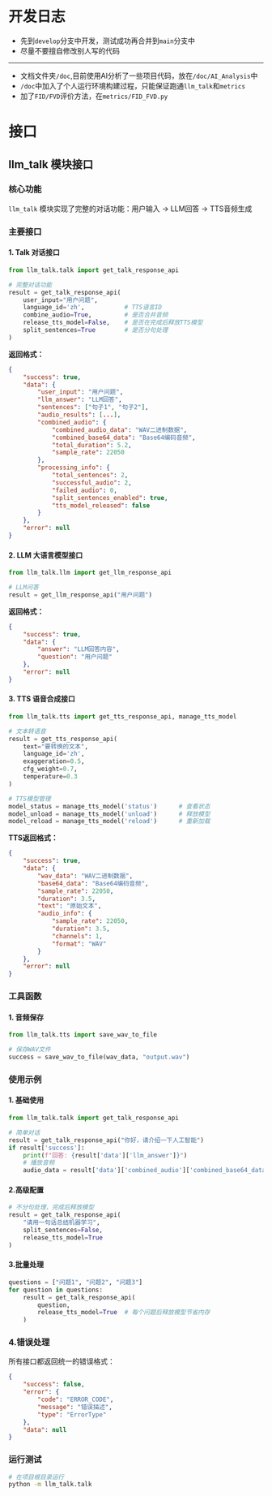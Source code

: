 # 开发日志
- 先到`develop`分支中开发，测试成功再合并到`main`分支中
- 尽量不要擅自修改别人写的代码
---
- 文档文件夹`/doc`,目前使用AI分析了一些项目代码，放在`/doc/AI_Analysis`中
- `/doc`中加入了个人运行环境构建过程，只能保证跑通`llm_talk`和`metrics`
- 加了`FID/FVD`评价方法，在`metrics/FID_FVD.py`

# 接口

## llm_talk 模块接口

### 核心功能
`llm_talk` 模块实现了完整的对话功能：用户输入 → LLM回答 → TTS音频生成

### 主要接口

#### 1. Talk 对话接口
```python
from llm_talk.talk import get_talk_response_api

# 完整对话功能
result = get_talk_response_api(
    user_input="用户问题",
    language_id='zh',           # TTS语言ID
    combine_audio=True,         # 是否合并音频
    release_tts_model=False,    # 是否在完成后释放TTS模型
    split_sentences=True        # 是否分句处理
)
```

**返回格式：**
```json
{
    "success": true,
    "data": {
        "user_input": "用户问题",
        "llm_answer": "LLM回答",
        "sentences": ["句子1", "句子2"],
        "audio_results": [...],
        "combined_audio": {
            "combined_audio_data": "WAV二进制数据",
            "combined_base64_data": "Base64编码音频",
            "total_duration": 5.2,
            "sample_rate": 22050
        },
        "processing_info": {
            "total_sentences": 2,
            "successful_audio": 2,
            "failed_audio": 0,
            "split_sentences_enabled": true,
            "tts_model_released": false
        }
    },
    "error": null
}
```

#### 2. LLM 大语言模型接口
```python
from llm_talk.llm import get_llm_response_api

# LLM问答
result = get_llm_response_api("用户问题")
```

**返回格式：**
```json
{
    "success": true,
    "data": {
        "answer": "LLM回答内容",
        "question": "用户问题"
    },
    "error": null
}
```

#### 3. TTS 语音合成接口
```python
from llm_talk.tts import get_tts_response_api, manage_tts_model

# 文本转语音
result = get_tts_response_api(
    text="要转换的文本",
    language_id='zh',
    exaggeration=0.5,
    cfg_weight=0.7,
    temperature=0.3
)

# TTS模型管理
model_status = manage_tts_model('status')      # 查看状态
model_unload = manage_tts_model('unload')      # 释放模型
model_reload = manage_tts_model('reload')      # 重新加载
```

**TTS返回格式：**
```json
{
    "success": true,
    "data": {
        "wav_data": "WAV二进制数据",
        "base64_data": "Base64编码音频",
        "sample_rate": 22050,
        "duration": 3.5,
        "text": "原始文本",
        "audio_info": {
            "sample_rate": 22050,
            "duration": 3.5,
            "channels": 1,
            "format": "WAV"
        }
    },
    "error": null
}
```

### 工具函数

#### 1. 音频保存
```python
from llm_talk.tts import save_wav_to_file

# 保存WAV文件
success = save_wav_to_file(wav_data, "output.wav")
```

### 使用示例

#### 1. 基础使用
```python
from llm_talk.talk import get_talk_response_api

# 简单对话
result = get_talk_response_api("你好，请介绍一下人工智能")
if result['success']:
    print(f"回答: {result['data']['llm_answer']}")
    # 播放音频
    audio_data = result['data']['combined_audio']['combined_base64_data']
```

#### 2.高级配置
```python
# 不分句处理，完成后释放模型
result = get_talk_response_api(
    "请用一句话总结机器学习",
    split_sentences=False,
    release_tts_model=True
)
```

#### 3.批量处理
```python
questions = ["问题1", "问题2", "问题3"]
for question in questions:
    result = get_talk_response_api(
        question,
        release_tts_model=True  # 每个问题后释放模型节省内存
    )
```

### 4.错误处理
所有接口都返回统一的错误格式：
```json
{
    "success": false,
    "error": {
        "code": "ERROR_CODE",
        "message": "错误描述",
        "type": "ErrorType"
    },
    "data": null
}
```

### 运行测试
```bash
# 在项目根目录运行
python -m llm_talk.talk
```